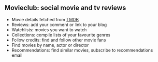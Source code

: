 ## Movieclub: social movie and tv reviews

* Movie details fetched from [TMDB](https://www.themoviedb.org/)
* Reviews: add your comment or link to your blog
* Watchlists: movies you want to watch
* Collections: compile lists of your favourite genres
* Follow credits: find and follow other movie fans
* Find movies by name, actor or director
* Recommendations: find similar movies, subscribe to recommendations email
